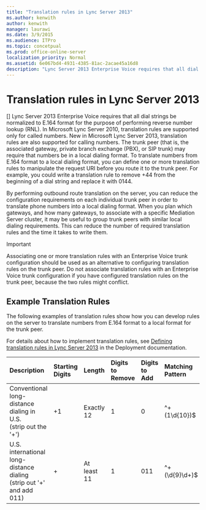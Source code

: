 ```yaml
---
title: "Translation rules in Lync Server 2013"
ms.author: kenwith
author: kenwith
manager: laurawi
ms.date: 3/9/2015
ms.audience: ITPro
ms.topic: concetpual
ms.prod: office-online-server
localization_priority: Normal
ms.assetid: 6e067bd4-4931-4385-81ac-2acae45a16d8
description: "Lync Server 2013 Enterprise Voice requires that all dial strings be normalized to E.164 format for the purpose of performing reverse number lookup (RNL). In Microsoft Lync Server 2010, translation rules are supported only for called numbers. New in Microsoft Lync Server 2013, translation rules are also supported for calling numbers. The trunk peer (that is, the associated gateway, private branch exchange (PBX), or SIP trunk) may require that numbers be in a local dialing format. To translate numbers from E.164 format to a local dialing format, you can define one or more translation rules to manipulate the request URI before you route it to the trunk peer. For example, you could write a translation rule to remove +44 from the beginning of a dial string and replace it with 0144."
---
```


# Translation rules in Lync Server 2013
[]
Lync Server 2013 Enterprise Voice requires that all dial strings be normalized to E.164 format for the purpose of performing reverse number lookup (RNL). In Microsoft Lync Server 2010, translation rules are supported only for called numbers. New in Microsoft Lync Server 2013, translation rules are also supported for calling numbers. The trunk peer (that is, the associated gateway, private branch exchange (PBX), or SIP trunk) may require that numbers be in a local dialing format. To translate numbers from E.164 format to a local dialing format, you can define one or more translation rules to manipulate the request URI before you route it to the trunk peer. For example, you could write a translation rule to remove +44 from the beginning of a dial string and replace it with 0144. 
  
By performing outbound route translation on the server, you can reduce the configuration requirements on each individual trunk peer in order to translate phone numbers into a local dialing format. When you plan which gateways, and how many gateways, to associate with a specific Mediation Server cluster, it may be useful to group trunk peers with similar local dialing requirements. This can reduce the number of required translation rules and the time it takes to write them.
  
> [!IMPORTANT]
> Associating one or more translation rules with an Enterprise Voice trunk configuration should be used as an alternative to configuring translation rules on the trunk peer. Do not associate translation rules with an Enterprise Voice trunk configuration if you have configured translation rules on the trunk peer, because the two rules might conflict. 
  
## Example Translation Rules

The following examples of translation rules show how you can develop rules on the server to translate numbers from E.164 format to a local format for the trunk peer.
  
For details about how to implement translation rules, see [Defining translation rules in Lync Server 2013](defining-translation-rules.md) in the Deployment documentation. 
  
|**Description**|**Starting Digits**|**Length**|**Digits to Remove**|**Digits to Add**|**Matching Pattern**|**Translation**|**Example**|
|:-----|:-----|:-----|:-----|:-----|:-----|:-----|:-----|
|Conventional long-distance dialing in U.S.  <br/> (strip out the '+')  <br/> |+1  <br/> |Exactly 12  <br/> |1  <br/> |0  <br/> |^\+(1\d{10})$  <br/> |$1  <br/> |+14255551010 becomes 14255551010  <br/> |
|U.S. international long-distance dialing  <br/> (strip out '+' and add 011)  <br/> |+  <br/> |At least 11  <br/> |1  <br/> |011  <br/> |^\+(\d{9}\d+)$  <br/> |011$1  <br/> |+441235551010 becomes 011441235551010  <br/> |
   

